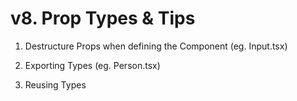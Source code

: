 # v8. Prop Types & Tips

1. Destructure Props when defining the Component
(eg. Input.tsx)

2. Exporting Types
(eg. Person.tsx)

3. Reusing Types
